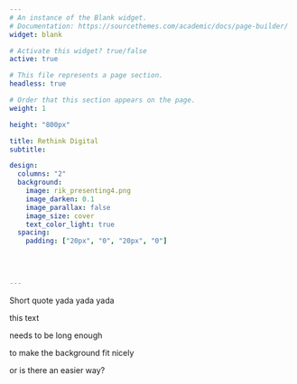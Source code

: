 ```yaml
---
# An instance of the Blank widget.
# Documentation: https://sourcethemes.com/academic/docs/page-builder/
widget: blank

# Activate this widget? true/false
active: true

# This file represents a page section.
headless: true

# Order that this section appears on the page.
weight: 1

height: "800px"

title: Rethink Digital
subtitle:

design:
  columns: "2"
  background:
    image: rik_presenting4.png
    image_darken: 0.1
    image_parallax: false
    image_size: cover
    text_color_light: true
  spacing:
    padding: ["20px", "0", "20px", "0"]    
    
    
    
    
---
```

Short quote yada yada yada

this text

needs to be long enough

to make the background fit nicely

or is there an easier way?
